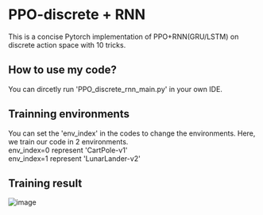 # PPO-discrete + RNN
This is a concise Pytorch implementation of PPO+RNN(GRU/LSTM) on discrete action space with 10 tricks.<br />


## How to use my code?
You can dircetly run 'PPO_discrete_rnn_main.py' in your own IDE.<br />

## Trainning environments
You can set the 'env_index' in the codes to change the environments. Here, we train our code in 2 environments.<br />
env_index=0 represent 'CartPole-v1'<br />
env_index=1 represent 'LunarLander-v2'<br />

## Training result
![image](https://github.com/Lizhi-sjtu/DRL-code-pytorch/blob/main/4.PPO-discrete/training_result.png)


